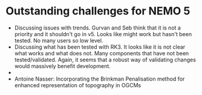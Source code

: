 # Outstanding challenges for NEMO 5

- Discussing issues with trends. Gurvan and Seb think that it is not a priority and it shouldn't go in v5. Looks like might work but hasn't been tested. No many users so low level.
- Discussing what has been tested with RK3. It looks like it is not clear what works and what does not. Many components that have not been tested/validated. Again, it seems that a robust way of validating changes would massively benefit development.
- 
- Antoine Nasser: Incorporating the Brinkman Penalisation method for enhanced representation of topography in OGCMs